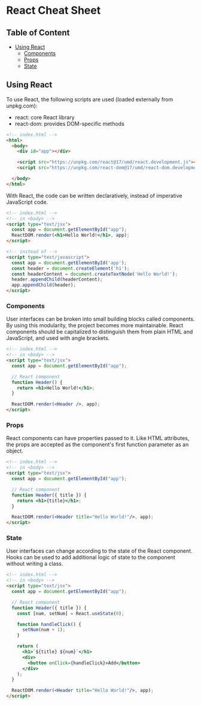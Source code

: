 # React Cheat Sheet <!-- omit in toc -->

## Table of Content <!-- omit in toc -->
- [Using React](#using-react)
  - [Components](#components)
  - [Props](#props)
  - [State](#state)

## Using React
To use React, the following scripts are used (loaded externally from unpkg.com):
- react: core React library
- react-dom: provides DOM-specific methods
```html
<!-- index.html -->
<html>
  <body>
    <div id="app"></div>

    <script src="https://unpkg.com/react@17/umd/react.development.js"></script>
    <script src="https://unpkg.com/react-dom@17/umd/react-dom.development.js"></script>

  </body>
</html>
```

With React, the code can be written declaratively, instead of imperative JavaScript code.
```html
<!-- index.html -->
<!-- in <body> -->
<script type="text/jsx">
  const app = document.getElementById("app");
  ReactDOM.render(<h1>Hello World!</h1>, app);
</script>

<!-- instead of -->
<script type="text/javascript">
  const app = document.getElementById('app');
  const header = document.createElement('h1');
  const headerContent = document.createTextNode('Hello World!');
  header.appendChild(headerContent);
  app.appendChild(header);
</script>
```

### Components
User interfaces can be broken into small building blocks called components. By using this modularity, the project becomes more maintainable. React components should be capitalized to distinguish them from plain HTML and JavaScript, and used with angle brackets.
```html
<!-- index.html -->
<!-- in <body> -->
<script type="text/jsx">
  const app = document.getElementById("app");

  // React component
  function Header() {
    return <h1>Hello World!</h1>;
  }

  ReactDOM.render(<Header />, app);
</script>
```

### Props
React components can have properties passed to it. Like HTML attributes, the props are accepted as the component's first function parameter as an object.
```html
<!-- index.html -->
<!-- in <body> -->
<script type="text/jsx">
  const app = document.getElementById("app");

  // React component
  function Header({ title }) {
    return <h1>{title}</h1>;
  }

  ReactDOM.render(<Header title="Hello World!"/>, app);
</script>
```

### State
User interfaces can change according to the state of the React component. Hooks can be used to add additional logic of state to the component without writing a class.
```html
<!-- index.html -->
<!-- in <body> -->
<script type="text/jsx">
  const app = document.getElementById("app");

  // React component
  function Header({ title }) {
    const [num, setNum] = React.useState(0);

    function handleClick() {
      setNum(num + 1);
    }

    return (
      <h1>`${title} ${num}`</h1>
      <div>
        <button onClick={handleClick}>Add</button>
      </div>
    );
  }

  ReactDOM.render(<Header title="Hello World!"/>, app);
</script>
```
